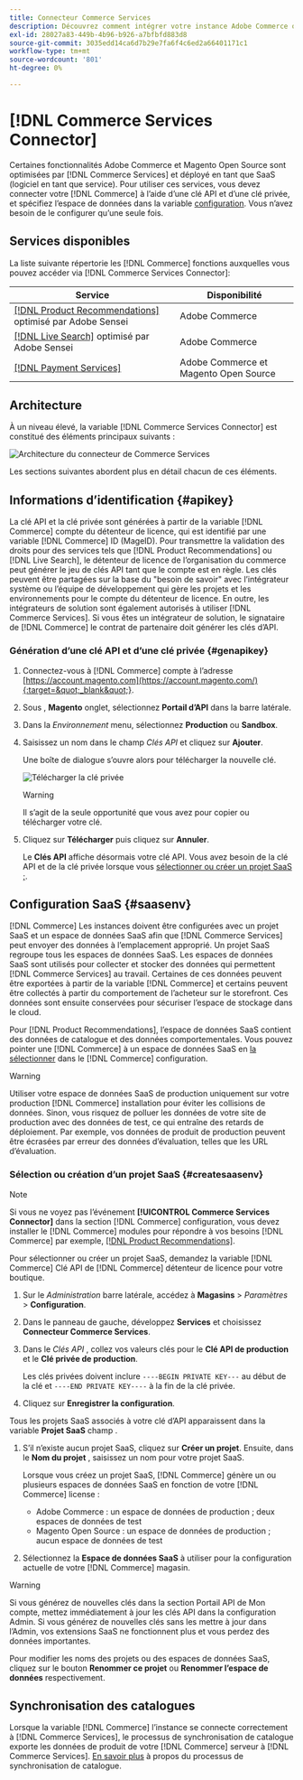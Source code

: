 ```yaml
---
title: Connecteur Commerce Services
description: Découvrez comment intégrer votre instance Adobe Commerce ou Magento Open Source aux services à l’aide d’une clé API et d’une clé privée.
exl-id: 28027a83-449b-4b96-b926-a7bfbfd883d8
source-git-commit: 3035edd14ca6d7b29e7fa6f4c6ed2a66401171c1
workflow-type: tm+mt
source-wordcount: '801'
ht-degree: 0%

---
```


# [!DNL Commerce Services Connector]

Certaines fonctionnalités Adobe Commerce et Magento Open Source sont optimisées par [!DNL Commerce Services]  et déployé en tant que SaaS (logiciel en tant que service). Pour utiliser ces services, vous devez connecter votre [!DNL Commerce] à l’aide d’une clé API et d’une clé privée, et spécifiez l’espace de données dans la variable [configuration](https://docs.magento.com/user-guide/configuration/services/saas.html). Vous n’avez besoin de le configurer qu’une seule fois.

## Services disponibles

La liste suivante répertorie les [!DNL Commerce] fonctions auxquelles vous pouvez accéder via [!DNL Commerce Services Connector]:

| Service | Disponibilité |
| ---|--- |
| [[!DNL Product Recommendations]](/help/product-recommendations/overview.md) optimisé par Adobe Sensei | Adobe Commerce |
| [[!DNL Live Search]](/help/live-search/overview.md) optimisé par Adobe Sensei | Adobe Commerce |
| [[!DNL Payment Services]](/help/payment-services/overview.md) | Adobe Commerce et Magento Open Source |

## Architecture

À un niveau élevé, la variable [!DNL Commerce Services Connector] est constitué des éléments principaux suivants :

![Architecture du connecteur de Commerce Services](assets/saas-config-sync-workflow.png)

Les sections suivantes abordent plus en détail chacun de ces éléments.

## Informations d’identification {#apikey}

La clé API et la clé privée sont générées à partir de la variable [!DNL Commerce] compte du détenteur de licence, qui est identifié par une variable [!DNL Commerce] ID (MageID). Pour transmettre la validation des droits pour des services tels que [!DNL Product Recommendations] ou [!DNL Live Search], le détenteur de licence de l’organisation du commerce peut générer le jeu de clés API tant que le compte est en règle. Les clés peuvent être partagées sur la base du &quot;besoin de savoir&quot; avec l’intégrateur système ou l’équipe de développement qui gère les projets et les environnements pour le compte du détenteur de licence. En outre, les intégrateurs de solution sont également autorisés à utiliser [!DNL Commerce Services]. Si vous êtes un intégrateur de solution, le signataire de [!DNL Commerce] le contrat de partenaire doit générer les clés d’API.

### Génération d’une clé API et d’une clé privée {#genapikey}

1. Connectez-vous à [!DNL Commerce] compte à l’adresse [https://account.magento.com](https://account.magento.com/){:target=&quot;_blank&quot;}.

1. Sous , **Magento** onglet, sélectionnez **Portail d’API** dans la barre latérale.

1. Dans la _Environnement_ menu, sélectionnez **Production** ou **Sandbox**.

1. Saisissez un nom dans le champ _Clés API_ et cliquez sur **Ajouter**.

   Une boîte de dialogue s’ouvre alors pour télécharger la nouvelle clé.

   ![Télécharger la clé privée](assets/download-api-private-key.png)

   >[!WARNING]
   >
   > Il s’agit de la seule opportunité que vous avez pour copier ou télécharger votre clé.

1. Cliquez sur **Télécharger** puis cliquez sur **Annuler**.

   Le **Clés API** affiche désormais votre clé API. Vous avez besoin de la clé API et de la clé privée lorsque vous [sélectionner ou créer un projet SaaS ;](#createsaasenv).

## Configuration SaaS {#saasenv}

[!DNL Commerce] Les instances doivent être configurées avec un projet SaaS et un espace de données SaaS afin que [!DNL Commerce Services] peut envoyer des données à l’emplacement approprié. Un projet SaaS regroupe tous les espaces de données SaaS. Les espaces de données SaaS sont utilisés pour collecter et stocker des données qui permettent [!DNL Commerce Services] au travail. Certaines de ces données peuvent être exportées à partir de la variable [!DNL Commerce] et certains peuvent être collectés à partir du comportement de l’acheteur sur le storefront. Ces données sont ensuite conservées pour sécuriser l’espace de stockage dans le cloud.

Pour [!DNL Product Recommendations], l’espace de données SaaS contient des données de catalogue et des données comportementales. Vous pouvez pointer une [!DNL Commerce] à un espace de données SaaS en [la sélectionner](https://docs.magento.com/user-guide/configuration/services/saas.html) dans le [!DNL Commerce] configuration.

>[!WARNING]
>
> Utiliser votre espace de données SaaS de production uniquement sur votre production [!DNL Commerce] installation pour éviter les collisions de données. Sinon, vous risquez de polluer les données de votre site de production avec des données de test, ce qui entraîne des retards de déploiement. Par exemple, vos données de produit de production peuvent être écrasées par erreur des données d’évaluation, telles que les URL d’évaluation.

### Sélection ou création d’un projet SaaS {#createsaasenv}

>[!NOTE]
>
> Si vous ne voyez pas l’événement **[!UICONTROL Commerce Services Connector]** dans la section [!DNL Commerce] configuration, vous devez installer le [!DNL Commerce] modules pour répondre à vos besoins [!DNL Commerce] par exemple, [[!DNL Product Recommendations]](/help/product-recommendations/install-configure.md).

Pour sélectionner ou créer un projet SaaS, demandez la variable [!DNL Commerce] Clé API de [!DNL Commerce] détenteur de licence pour votre boutique.

1. Sur le _Administration_ barre latérale, accédez à **Magasins** > _Paramètres_ > **Configuration**.

1. Dans le panneau de gauche, développez **Services** et choisissez **Connecteur Commerce Services**.

1. Dans le _Clés API_ , collez vos valeurs clés pour le **Clé API de production** et le **Clé privée de production**.

   Les clés privées doivent inclure `----BEGIN PRIVATE KEY---` au début de la clé et `----END PRIVATE KEY----` à la fin de la clé privée.

1. Cliquez sur **Enregistrer la configuration**.

Tous les projets SaaS associés à votre clé d’API apparaissent dans la variable **Projet SaaS** champ .

1. S’il n’existe aucun projet SaaS, cliquez sur **Créer un projet**. Ensuite, dans le **Nom du projet** , saisissez un nom pour votre projet SaaS.

   Lorsque vous créez un projet SaaS, [!DNL Commerce] génère un ou plusieurs espaces de données SaaS en fonction de votre [!DNL Commerce] license :
   - Adobe Commerce : un espace de données de production ; deux espaces de données de test
   - Magento Open Source : un espace de données de production ; aucun espace de données de test

1. Sélectionnez la **Espace de données SaaS** à utiliser pour la configuration actuelle de votre [!DNL Commerce] magasin.

>[!WARNING]
>
> Si vous générez de nouvelles clés dans la section Portail API de Mon compte, mettez immédiatement à jour les clés API dans la configuration Admin. Si vous générez de nouvelles clés sans les mettre à jour dans l’Admin, vos extensions SaaS ne fonctionnent plus et vous perdez des données importantes.

Pour modifier les noms des projets ou des espaces de données SaaS, cliquez sur le bouton **Renommer ce projet** ou **Renommer l’espace de données** respectivement.

## Synchronisation des catalogues

Lorsque la variable [!DNL Commerce] l’instance se connecte correctement à [!DNL Commerce Services], le processus de synchronisation de catalogue exporte les données de produit de votre [!DNL Commerce] serveur à [!DNL Commerce Services]. [En savoir plus](catalog-sync.md) à propos du processus de synchronisation de catalogue.
